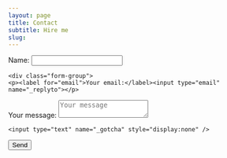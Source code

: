 ```yaml
---
layout: page
title: Contact
subtitle: Hire me
slug: 
---
```

<form role="form" method="POST">
	<div class="form-group">
    <p><label for="text_field">Name:</label>
         <input type="text" name="name"></p>
    </div>

    <div class="form-group">
    <p><label for="email">Your email:</label><input type="email" name="_replyto"></p>
</div>

<div class="form-group">
    <p><label for="text_area">Your message:</label>
    <textarea name="message" placeholder="Your message"></textarea></p>
  
    <input type="text" name="_gotcha" style="display:none" />
</div>
    <input type="submit" value="Send">
     <input type="hidden" name="_next" value="/newaspectmedia.com/" />
 </form>

        